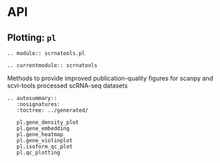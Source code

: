 API
===
## Plotting: `pl`

```{eval-rst}
.. module:: scrnatools.pl
```

```{eval-rst}
.. currentmodule:: scrnatools
```

Methods to provide improved publication-quality figures for scanpy and scvi-tools processed scRNA-seq datasets

```{eval-rst}
.. autosummary::
   :nosignatures:
   :toctree: ../generated/

   pl.gene_density_plot
   pl.gene_embedding
   pl.gene_heatmap
   pl.gene_violinplot
   pl.isoform_qc_plot
   pl.qc_plotting
```
